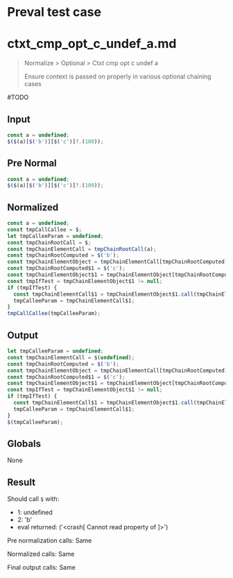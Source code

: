 # Preval test case

# ctxt_cmp_opt_c_undef_a.md

> Normalize > Optional > Ctxt cmp opt c undef a
>
> Ensure context is passed on properly in various optional chaining cases

#TODO

## Input

`````js filename=intro
const a = undefined;
$($(a)[$('b')][$('c')]?.(100));
`````

## Pre Normal

`````js filename=intro
const a = undefined;
$($(a)[$('b')][$('c')]?.(100));
`````

## Normalized

`````js filename=intro
const a = undefined;
const tmpCallCallee = $;
let tmpCalleeParam = undefined;
const tmpChainRootCall = $;
const tmpChainElementCall = tmpChainRootCall(a);
const tmpChainRootComputed = $('b');
const tmpChainElementObject = tmpChainElementCall[tmpChainRootComputed];
const tmpChainRootComputed$1 = $('c');
const tmpChainElementObject$1 = tmpChainElementObject[tmpChainRootComputed$1];
const tmpIfTest = tmpChainElementObject$1 != null;
if (tmpIfTest) {
  const tmpChainElementCall$1 = tmpChainElementObject$1.call(tmpChainElementObject, 100);
  tmpCalleeParam = tmpChainElementCall$1;
}
tmpCallCallee(tmpCalleeParam);
`````

## Output

`````js filename=intro
let tmpCalleeParam = undefined;
const tmpChainElementCall = $(undefined);
const tmpChainRootComputed = $('b');
const tmpChainElementObject = tmpChainElementCall[tmpChainRootComputed];
const tmpChainRootComputed$1 = $('c');
const tmpChainElementObject$1 = tmpChainElementObject[tmpChainRootComputed$1];
const tmpIfTest = tmpChainElementObject$1 != null;
if (tmpIfTest) {
  const tmpChainElementCall$1 = tmpChainElementObject$1.call(tmpChainElementObject, 100);
  tmpCalleeParam = tmpChainElementCall$1;
}
$(tmpCalleeParam);
`````

## Globals

None

## Result

Should call `$` with:
 - 1: undefined
 - 2: 'b'
 - eval returned: ('<crash[ Cannot read property <ref> of <ref2> ]>')

Pre normalization calls: Same

Normalized calls: Same

Final output calls: Same

